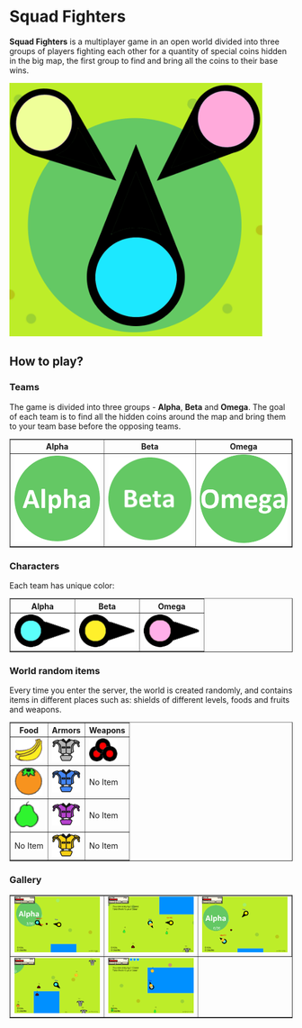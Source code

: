 # Squad Fighters

**Squad Fighters** is a multiplayer game in an open world divided into three groups of players fighting each other for a quantity of special coins hidden in the big map, the first group to find and bring all the coins to their base wins.

   <img src="./images/cover/cover.png" width="450" />

## How to play?

### Teams

The game is divided into three groups - **Alpha**, **Beta** and **Omega**.
The goal of each team is to find all the hidden coins around the map and bring them to your team base before the opposing teams.

<table border="1" cellspacing="0">
 <tr>
  <th>Alpha</th>
  <th>Beta</th>
   <th>Omega</th>
 </tr>
 <tr>
  <td>
   <img src="./images/teams//alpha_team.png" width="250" />
  </td>
  <td>
   <img src="./images/teams//beta_team.png" width="250" />
  </td>
  <td>
   <img src="./images/teams//omega_team.png" width="250" />
  </td>
 </tr>
</table>

### Characters

Each team has unique color:

<table border="1" cellspacing="0">
 <tr>
  <th>Alpha</th>
  <th>Beta</th>
   <th>Omega</th>
 </tr>
 <tr>
  <td>
   <img src="./images/characters/alpha_character.png" width="100" />
  </td>
  <td>
   <img src="./images/characters/beta_character.png" width="100" />
  </td>
  <td>
   <img src="./images/characters/omega_character.png" width="100" />
  </td>
 </tr>
</table>

### World random items

Every time you enter the server, the world is created randomly, and contains items in different places such as: shields of different levels, foods and fruits and weapons.

<table border="1" cellspacing="0">
 <tr>
  <th>Food</th>
  <th>Armors</th>
   <th>Weapons</th>
 </tr>
 <tr>
  <td>
   <img src="./images/items/banana.png" width="50" />
  </td>
  <td>
   <img src="./images/items/shield_lv1.png" width="50" />
  </td>
  <td>
   <img src="./images/items/bullets.png" width="50" />
  </td>
 </tr>
  <tr>
  <td>
   <img src="./images/items/orange.png" width="50" />
  </td>
  <td>
   <img src="./images/items/shield_lv2.png" width="50" />
  </td>
  <td>
	No Item
  </td>
 </tr>
 <tr>
  <td>
   <img src="./images/items/pear.png" width="45" height="50" />
  </td>
  <td>
   <img src="./images/items/shield_rare.png" width="50" />
  </td>
  <td>
	No Item
  </td>
 </tr>
  <tr>
  <td>
No Item
  </td>
  <td>
   <img src="./images/items/shield_legendery.png" width="50" />
  </td>
  <td>
	No Item
  </td>
 </tr>
</table>

### Gallery

<table border="1" cellspacing="0">
 <tr>
  <td>
   <img src="./images/gameplay/gameplay_1.png" width="350" />
  </td>
  <td>
   <img src="./images/gameplay/gameplay_2.png" width="350" />
  </td>
   <td>
   <img src="./images/gameplay/gameplay_3.png" width="350" />
  </td>
 </tr>
 <tr>
  <td>
   <img src="./images/gameplay/gameplay_4.png" width="350" />
  </td>
  <td>
   <img src="./images/gameplay/gameplay_5.png" width="350" />
  </td>
 </tr>
</table>
